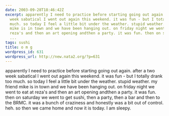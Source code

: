 ```yaml
---
date: 2003-09-28T18:46:42Z
excerpt: apparently I need to practice before starting going out again. after a two
  week sabatical I went out again this weekend. it was fun - but I totally drank too
  much. so today I feel a little bit under the weather. stupid weather. my friend
  mike is in town and we have been hanging out. on friday night we went to eat at
  reza's and then an art opening andthen a party. it was fun. then on saturday we
  ...
tags: sushi
title: o m g
wordpress_id: 631
wordpress_url: http://new.nata2.org/?p=631
---
```


apparently I need to practice before starting going out again. after a two week sabatical I went out again this weekend. it was fun - but I totally drank too much. so today I feel a little bit under the weather. stupid weather. my friend mike is in town and we have been hanging out. on friday night we went to eat at reza's and then an art opening andthen a party. it was fun. then on saturday we went to get sushi, then a party, then a bar and then to the BRMC. it was a bunch of craziness and honestly was a bit out of control. heh. so then we came home and now it is today. I am sleepy. 
